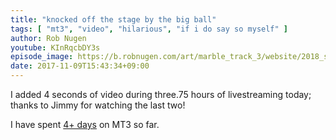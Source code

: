 ```yaml
---
title: "knocked off the stage by the big ball"
tags: [ "mt3", "video", "hilarious", "if i do say so myself" ]
author: Rob Nugen
youtube: KInRqcbDY3s
episode_image: https://b.robnugen.com/art/marble_track_3/website/2018_sep_02_mt3_placeholder.png
date: 2017-11-09T15:43:34+09:00
---
```


I added 4 seconds of video during three.75 hours of livestreaming
today; thanks to Jimmy for watching the last two!

I have spent [4+ days](
http://grun1.com/utils/timeCalc.html?t1=4:14:42&c1=June%202017%204:14:42&t2=10:16:10&c2=July%202017%2010:16:10&t3=26:12:06&c3=Aug%202017%2026:12:06&t4=29:46:54&c4=Sep%202017%2029:46:54&t5=14:55:11&c5=Oct%202017%2014:55:11&t6=2:19:13&c6=2%20Nov%202017&t7=1:54:31&c7=6%20Nov%202017&t8=47:52&c8=6%20Nov%202017&t9=2:25:09&c9=7%20Nov%202017&t10=1:25:57&c10=9%20Nov%202017&t11=2:14:06&c11=9%20Nov%202017&mode=0&fs3=1&ft2=1&f3t1=1&f4t0=1&d=:&o10=1&fps=
) on MT3 so far.
